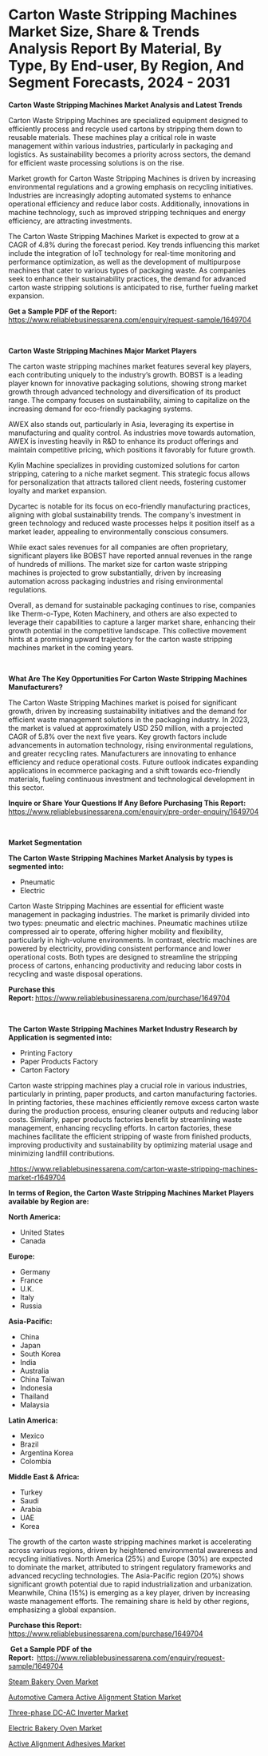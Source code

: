 <p><h1>Carton Waste Stripping Machines Market Size, Share & Trends Analysis Report By Material, By Type, By End-user, By Region, And Segment Forecasts, 2024 - 2031</h1></p><p><strong>Carton Waste Stripping Machines Market Analysis and Latest Trends</strong></p>
<p><p>Carton Waste Stripping Machines are specialized equipment designed to efficiently process and recycle used cartons by stripping them down to reusable materials. These machines play a critical role in waste management within various industries, particularly in packaging and logistics. As sustainability becomes a priority across sectors, the demand for efficient waste processing solutions is on the rise.</p><p>Market growth for Carton Waste Stripping Machines is driven by increasing environmental regulations and a growing emphasis on recycling initiatives. Industries are increasingly adopting automated systems to enhance operational efficiency and reduce labor costs. Additionally, innovations in machine technology, such as improved stripping techniques and energy efficiency, are attracting investments.</p><p>The Carton Waste Stripping Machines Market is expected to grow at a CAGR of 4.8% during the forecast period. Key trends influencing this market include the integration of IoT technology for real-time monitoring and performance optimization, as well as the development of multipurpose machines that cater to various types of packaging waste. As companies seek to enhance their sustainability practices, the demand for advanced carton waste stripping solutions is anticipated to rise, further fueling market expansion.</p></p>
<p><strong>Get a Sample PDF of the Report:&nbsp;</strong> <a href="https://www.reliablebusinessarena.com/enquiry/request-sample/1649704?utm_campaign=1337&utm_medium=2&utm_source=Github&utm_content=ia&utm_term=15102024&utm_id=carton-waste-stripping-machines">https://www.reliablebusinessarena.com/enquiry/request-sample/1649704</a></p>
<p>&nbsp;</p>
<p><strong>Carton Waste Stripping Machines Major Market Players</strong></p>
<p><p>The carton waste stripping machines market features several key players, each contributing uniquely to the industry’s growth. BOBST is a leading player known for innovative packaging solutions, showing strong market growth through advanced technology and diversification of its product range. The company focuses on sustainability, aiming to capitalize on the increasing demand for eco-friendly packaging systems.</p><p>AWEX also stands out, particularly in Asia, leveraging its expertise in manufacturing and quality control. As industries move towards automation, AWEX is investing heavily in R&D to enhance its product offerings and maintain competitive pricing, which positions it favorably for future growth.</p><p>Kylin Machine specializes in providing customized solutions for carton stripping, catering to a niche market segment. This strategic focus allows for personalization that attracts tailored client needs, fostering customer loyalty and market expansion.</p><p>Dycartec is notable for its focus on eco-friendly manufacturing practices, aligning with global sustainability trends. The company's investment in green technology and reduced waste processes helps it position itself as a market leader, appealing to environmentally conscious consumers.</p><p>While exact sales revenues for all companies are often proprietary, significant players like BOBST have reported annual revenues in the range of hundreds of millions. The market size for carton waste stripping machines is projected to grow substantially, driven by increasing automation across packaging industries and rising environmental regulations.</p><p>Overall, as demand for sustainable packaging continues to rise, companies like Therm-o-Type, Koten Machinery, and others are also expected to leverage their capabilities to capture a larger market share, enhancing their growth potential in the competitive landscape. This collective movement hints at a promising upward trajectory for the carton waste stripping machines market in the coming years.</p></p>
<p>&nbsp;</p>
<p><strong>What Are The Key Opportunities For Carton Waste Stripping Machines Manufacturers?</strong></p>
<p><p>The Carton Waste Stripping Machines market is poised for significant growth, driven by increasing sustainability initiatives and the demand for efficient waste management solutions in the packaging industry. In 2023, the market is valued at approximately USD 250 million, with a projected CAGR of 5.8% over the next five years. Key growth factors include advancements in automation technology, rising environmental regulations, and greater recycling rates. Manufacturers are innovating to enhance efficiency and reduce operational costs. Future outlook indicates expanding applications in ecommerce packaging and a shift towards eco-friendly materials, fueling continuous investment and technological development in this sector.</p></p>
<p><strong>Inquire or Share Your Questions If Any Before Purchasing This Report:</strong> <a href="https://www.reliablebusinessarena.com/enquiry/pre-order-enquiry/1649704?utm_campaign=1337&utm_medium=2&utm_source=Github&utm_content=ia&utm_term=15102024&utm_id=carton-waste-stripping-machines">https://www.reliablebusinessarena.com/enquiry/pre-order-enquiry/1649704</a></p>
<p>&nbsp;</p>
<p><strong>Market Segmentation</strong></p>
<p><strong>The Carton Waste Stripping Machines Market Analysis by types is segmented into:</strong></p>
<p><ul><li>Pneumatic</li><li>Electric</li></ul></p>
<p><p>Carton Waste Stripping Machines are essential for efficient waste management in packaging industries. The market is primarily divided into two types: pneumatic and electric machines. Pneumatic machines utilize compressed air to operate, offering higher mobility and flexibility, particularly in high-volume environments. In contrast, electric machines are powered by electricity, providing consistent performance and lower operational costs. Both types are designed to streamline the stripping process of cartons, enhancing productivity and reducing labor costs in recycling and waste disposal operations.</p></p>
<p><strong>Purchase this Report:&nbsp;</strong><a href="https://www.reliablebusinessarena.com/purchase/1649704?utm_campaign=1337&utm_medium=2&utm_source=Github&utm_content=ia&utm_term=15102024&utm_id=carton-waste-stripping-machines">https://www.reliablebusinessarena.com/purchase/1649704</a></p>
<p>&nbsp;</p>
<p><strong>The Carton Waste Stripping Machines Market Industry Research by Application is segmented into:</strong></p>
<p><ul><li>Printing Factory</li><li>Paper Products Factory</li><li>Carton Factory</li></ul></p>
<p><p>Carton waste stripping machines play a crucial role in various industries, particularly in printing, paper products, and carton manufacturing factories. In printing factories, these machines efficiently remove excess carton waste during the production process, ensuring cleaner outputs and reducing labor costs. Similarly, paper products factories benefit by streamlining waste management, enhancing recycling efforts. In carton factories, these machines facilitate the efficient stripping of waste from finished products, improving productivity and sustainability by optimizing material usage and minimizing landfill contributions.</p></p>
<p><a href="https://www.reliablebusinessarena.com/carton-waste-stripping-machines-market-r1649704?utm_campaign=1337&utm_medium=2&utm_source=Github&utm_content=ia&utm_term=15102024&utm_id=carton-waste-stripping-machines">&nbsp;https://www.reliablebusinessarena.com/carton-waste-stripping-machines-market-r1649704</a></p>
<p><strong>In terms of Region, the Carton Waste Stripping Machines Market Players available by Region are:</strong></p>
<p>
    <p> <strong> North America: </strong>
        <ul>
            <li>United States</li>
            <li>Canada</li>
        </ul>
        </p> 
    <p> <strong> Europe: </strong>
        <ul>
            <li>Germany</li>
            <li>France</li>
            <li>U.K.</li>
            <li>Italy</li>
            <li>Russia</li>
        </ul>
        </p> 
    <p> <strong> Asia-Pacific: </strong>
        <ul>
            <li>China</li>
            <li>Japan</li>
            <li>South Korea</li>
            <li>India</li>
            <li>Australia</li>
            <li>China Taiwan</li>
            <li>Indonesia</li>
            <li>Thailand</li>
            <li>Malaysia</li>
        </ul>
        </p> 
    <p> <strong> Latin America: </strong>
        <ul>
            <li>Mexico</li>
            <li>Brazil</li>
            <li>Argentina Korea</li>
            <li>Colombia</li>
        </ul>
        </p> 
    <p> <strong> Middle East & Africa: </strong>
        <ul>
            <li>Turkey</li>
            <li>Saudi</li>
            <li>Arabia</li>
            <li>UAE</li>
            <li>Korea</li>
        </ul>
    </p>
    </p>
<p><p>The growth of the carton waste stripping machines market is accelerating across various regions, driven by heightened environmental awareness and recycling initiatives. North America (25%) and Europe (30%) are expected to dominate the market, attributed to stringent regulatory frameworks and advanced recycling technologies. The Asia-Pacific region (20%) shows significant growth potential due to rapid industrialization and urbanization. Meanwhile, China (15%) is emerging as a key player, driven by increasing waste management efforts. The remaining share is held by other regions, emphasizing a global expansion.</p></p>
<p><strong>Purchase this Report: </strong><a href="https://www.reliablebusinessarena.com/purchase/1649704?utm_campaign=1337&utm_medium=2&utm_source=Github&utm_content=ia&utm_term=15102024&utm_id=carton-waste-stripping-machines">https://www.reliablebusinessarena.com/purchase/1649704</a></p>
<p>&nbsp;<strong>Get a Sample PDF of the Report:&nbsp;&nbsp;</strong><a href="https://www.reliablebusinessarena.com/enquiry/request-sample/1649704?utm_campaign=1337&utm_medium=2&utm_source=Github&utm_content=ia&utm_term=15102024&utm_id=carton-waste-stripping-machines">https://www.reliablebusinessarena.com/enquiry/request-sample/1649704</a></p>
<p><strong></strong></p>
<p><p><a href="https://www.linkedin.com/pulse/steam-bakery-oven-industry-sector-market-dynamics-future-isxrf?utm_campaign=1337&utm_medium=2&utm_source=Github&utm_content=ia&utm_term=15102024&utm_id=carton-waste-stripping-machines">Steam Bakery Oven Market</a></p><p><a href="https://github.com/Krish2023na/Market-Research-Report-List-6/blob/main/automotive-camera-active-alignment-station-market.md?utm_campaign=1337&utm_medium=2&utm_source=Github&utm_content=ia&utm_term=15102024&utm_id=carton-waste-stripping-machines">Automotive Camera Active Alignment Station Market</a></p><p><a href="https://www.linkedin.com/pulse/three-phase-dc-ac-inverter-market-shifts-strategic-analysis-d3y9f?utm_campaign=1337&utm_medium=2&utm_source=Github&utm_content=ia&utm_term=15102024&utm_id=carton-waste-stripping-machines">Three-phase DC-AC Inverter Market</a></p><p><a href="https://www.linkedin.com/pulse/global-electric-bakery-oven-market-sector2024-2031-metrics-uccvf?utm_campaign=1337&utm_medium=2&utm_source=Github&utm_content=ia&utm_term=15102024&utm_id=carton-waste-stripping-machines">Electric Bakery Oven Market</a></p><p><a href="https://github.com/RickHolmes3/Market-Research-Report-List-6/blob/main/active-alignment-adhesives-market.md?utm_campaign=1337&utm_medium=2&utm_source=Github&utm_content=ia&utm_term=15102024&utm_id=carton-waste-stripping-machines">Active Alignment Adhesives Market</a></p></p>